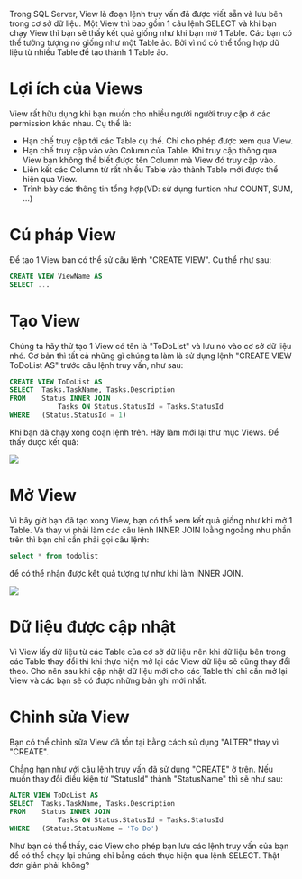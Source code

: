 Trong SQL Server, View là đoạn lệnh truy vấn đã được viết sẵn và lưu bên trong cơ sở dữ liệu. Một View thì bao gồm 1 câu lệnh SELECT và khi bạn chạy View thì bạn sẽ thấy kết quả giống như khi bạn mở 1 Table. Các bạn có thể tưởng tượng nó giống như một Table ảo. Bởi vì nó có thể tổng hợp dữ liệu từ nhiều Table để tạo thành 1 Table ảo.

# Lợi ích của Views
View rất hữu dụng khi bạn muốn cho nhiều người người truy cập ở các permission khác nhau. Cụ thể là:

-  Hạn chế truy cập tới các Table cụ thể. Chỉ cho phép được xem qua View.
-  Hạn chế truy cập vào vào Column của Table. Khi truy cập thông qua View bạn không thể biết được tên Column mà View đó truy cập vào.
- Liên kết các Column từ rất nhiều Table vào thành Table mới được thể hiện qua View.
- Trình bày các thông tin tổng hợp(VD: sử dụng funtion như COUNT, SUM, ...) 

# Cú pháp View
Để tạo 1 View bạn có thể sử câu lệnh "CREATE VIEW". Cụ thể như sau:

```sql
CREATE VIEW ViewName AS
SELECT ...
```

# Tạo View
Chúng ta hãy thử tạo 1 View có tên là "ToDoList" và lưu nó vào cơ sở dữ liệu nhé. Cơ bản thì tất cả những gì chúng ta làm là sử dụng lệnh "CREATE VIEW ToDoList AS" trước câu lệnh truy vấn, như sau:

```sql
CREATE VIEW ToDoList AS
SELECT	Tasks.TaskName, Tasks.Description
FROM	Status INNER JOIN
			Tasks ON Status.StatusId = Tasks.StatusId
WHERE	(Status.StatusId = 1)
```

Khi bạn đã chạy xong đoạn lệnh trên. Hãy làm mới lại thư mục Views. Để thấy được kết quả:

![](https://images.viblo.asia/4f4badd5-d698-428d-8214-165519b47311.png)

# Mở View

Vì bây giờ bạn đã tạo xong View, bạn có thể xem kết quả giống như khi mở 1 Table. Và thay vì phải làm các câu lệnh INNER JOIN loằng ngoằng như phần trên thì bạn chỉ cần phải gọi câu lệnh:

```sql
select * from todolist
```

để có thể nhận được kết quả tượng tự như khi làm INNER JOIN.

![](https://images.viblo.asia/da7fd8ea-98a3-479f-8280-2d2d4d57044c.png)

# Dữ liệu được cập nhật

Vì View lấy dữ liệu từ các Table của cơ sở dữ liệu nên khi dữ liệu bên trong các Table thay đổi thì khi thực hiện mở lại các View dữ liệu sẽ cũng thay đổi theo. Cho nên sau khi cập nhật dữ liệu mới cho các Table thì chỉ cần mở lại View và các bạn sẽ có được những bản ghi mới nhất.

# Chỉnh sửa View

Bạn có thể chỉnh sữa View đã tồn tại bằng cách sử dụng "ALTER" thay vì "CREATE".

Chẳng hạn như với câu lệnh truy vấn đã sử dụng "CREATE" ở trên. Nếu muốn thay đổi điều kiện từ "StatusId" thành "StatusName" thì sẽ như sau:

```sql
ALTER VIEW ToDoList AS
SELECT	Tasks.TaskName, Tasks.Description
FROM	Status INNER JOIN
			Tasks ON Status.StatusId = Tasks.StatusId
WHERE	(Status.StatusName = 'To Do')
```

Như bạn có thể thấy, các View cho phép bạn lưu các lệnh truy vấn của bạn để có thể chạy lại chúng chỉ bằng cách thực hiện qua lệnh SELECT. Thật đơn giản phải không?